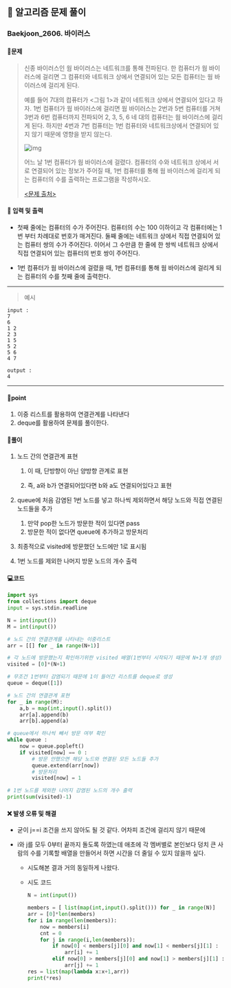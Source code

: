 ## 🐌 알고리즘 문제 풀이

### Baekjoon_2606. 바이러스

#### 📒문제

> 신종 바이러스인 웜 바이러스는 네트워크를 통해 전파된다. 한 컴퓨터가 웜 바이러스에 걸리면 그 컴퓨터와 네트워크 상에서 연결되어 있는 모든 컴퓨터는 웜 바이러스에 걸리게 된다.
>
> 예를 들어 7대의 컴퓨터가 <그림 1>과 같이 네트워크 상에서 연결되어 있다고 하자. 1번 컴퓨터가 웜 바이러스에 걸리면 웜 바이러스는 2번과 5번 컴퓨터를 거쳐 3번과 6번 컴퓨터까지 전파되어 2, 3, 5, 6 네 대의 컴퓨터는 웜 바이러스에 걸리게 된다. 하지만 4번과 7번 컴퓨터는 1번 컴퓨터와 네트워크상에서 연결되어 있지 않기 때문에 영향을 받지 않는다.
>
> ![img](https://www.acmicpc.net/upload/images/zmMEZZ8ioN6rhCdHmcIT4a7.png)
> 
> 어느 날 1번 컴퓨터가 웜 바이러스에 걸렸다. 컴퓨터의 수와 네트워크 상에서 서로 연결되어 있는 정보가 주어질 때, 1번 컴퓨터를 통해 웜 바이러스에 걸리게 되는 컴퓨터의 수를 출력하는 프로그램을 작성하시오.
> 
> [<문제 출처>](https://www.acmicpc.net/problem/2606)



#### :pushpin: 입력 및 출력

- 첫째 줄에는 컴퓨터의 수가 주어진다. 컴퓨터의 수는 100 이하이고 각 컴퓨터에는 1번 부터 차례대로 번호가 매겨진다. 둘째 줄에는 네트워크 상에서 직접 연결되어 있는 컴퓨터 쌍의 수가 주어진다. 이어서 그 수만큼 한 줄에 한 쌍씩 네트워크 상에서 직접 연결되어 있는 컴퓨터의 번호 쌍이 주어진다.

- 1번 컴퓨터가 웜 바이러스에 걸렸을 때, 1번 컴퓨터를 통해 웜 바이러스에 걸리게 되는 컴퓨터의 수를 첫째 줄에 출력한다.

---

> 예시

```
input :
7
6
1 2
2 3
1 5
5 2
5 6
4 7

output :
4
```

----




#### 🚀point

1. 이중 리스트를 활용하여 연결관계를 나타낸다
1. deque를 활용하여 문제를 풀이한다.



#### 🔎풀이

1.  노드 간의 연결관계 표현
    1.  이 때, 단방향이 아닌 양방향 관계로 표현

    1.  즉, a와 b가 연결되어있다면 b와 a도 연결되어있다고 표현

1.  queue에 처음 감염된 1번 노드를 넣고 하나씩 제외하면서 해당 노드와 직접 연결된 노드들을 추가
    1.  만약 pop한 노드가 방문한 적이 있다면 pass
    1.  방문한 적이 없다면 queue에 추가하고 방문처리

1.  최종적으로 visited에 방문했던 노드에만 1로 표시됨
1.  1번 노드를 제외한 나머지 방문 노드의 개수 출력




#### 💻코드

```python
import sys
from collections import deque
input = sys.stdin.readline

N = int(input())
M = int(input())

# 노드 간의 연결관계를 나타내는 이중리스트
arr = [[] for _ in range(N+1)]

# 각 노드에 방문했는지 확인하기위한 visited 배열(1번부터 시작되기 때문에 N+1개 생성)
visited = [0]*(N+1)

# 무조건 1번부터 감염되기 때문에 1이 들어간 리스트를 deque로 생성
queue = deque([1])

# 노드 간의 연결관계 표현
for _ in range(M):
    a,b = map(int,input().split())
    arr[a].append(b)
    arr[b].append(a)

# queue에서 하나씩 빼서 방문 여부 확인
while queue :
    now = queue.popleft()
    if visited[now] == 0 :
        # 방문 안했으면 해당 노드와 연결된 모든 노드들 추가
        queue.extend(arr[now])
        # 방문처리
        visited[now] = 1

# 1번 노드를 제외한 나머지 감염된 노드의 개수 출력
print(sum(visited)-1)
```



#### ❌ 발생 오류 및 해결

- 굳이 j==i 조건을 쓰지 않아도 될 것 같다. 어차피 조건에 걸리지 않기 때문에

- i와 j를 모두 0부터 끝까지 돌도록 하였는데 애초에 각 멤버별로 본인보다 덩치 큰 사람의 수를 기록할 배열을 만들어서 하면 시간을 더 줄일 수 있지 않을까 싶다.

  - 시도해본 결과 거의 동일하게 나왔다.

  - 시도 코드

    ```python
    N = int(input())
    
    members = [ list(map(int,input().split())) for _ in range(N)]
    arr = [0]*len(members)
    for i in range(len(members)):
        now = members[i]
        cnt = 0
        for j in range(i,len(members)):
            if now[0] < members[j][0] and now[1] < members[j][1] :
                arr[i] += 1
            elif now[0] > members[j][0] and now[1] > members[j][1] :
                arr[j] += 1
    res = list(map(lambda x:x+1,arr))
    print(*res)
    ```

    
